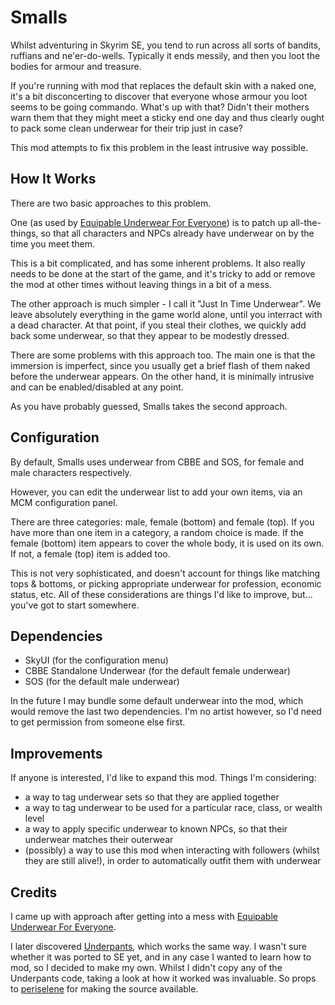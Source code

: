 # Smalls

Whilst adventuring in Skyrim SE, you tend to run across all sorts of bandits, ruffians and ne'er-do-wells. Typically it ends messily, and then you loot the bodies for armour and treasure.

If you're running with mod that replaces the default skin with a naked one, it's a bit disconcerting to discover that everyone whose armour you loot seems to be going commando. What's up with that? Didn't their mothers warn them that they might meet a sticky end one day and thus clearly ought to pack some clean underwear for their trip just in case?

This mod attempts to fix this problem in the least intrusive way possible.

## How It Works

There are two basic approaches to this problem.

One (as used by [Equipable Underwear For Everyone](https://www.nexusmods.com/skyrimspecialedition/mods/17183)) is to patch up all-the-things, so that all characters and NPCs already have underwear on by the time you meet them.

This is a bit complicated, and has some inherent problems. It also really needs to be done at the start of the game, and it's tricky to add or remove the mod at other times without leaving things in a bit of a mess.

The other approach is much simpler - I call it "Just In Time Underwear". We leave absolutely everything in the game world alone, until you interract with a dead character. At that point, if you steal their clothes, we quickly add back some underwear, so that they appear to be modestly dressed.

There are some problems with this approach too. The main one is that the immersion is imperfect, since you usually get a brief flash of them naked before the underwear appears. On the other hand, it is minimally intrusive and can be enabled/disabled at any point.

As you have probably guessed, Smalls takes the second approach.

## Configuration

By default, Smalls uses underwear from CBBE and SOS, for female and male characters respectively.

However, you can edit the underwear list to add your own items, via an MCM configuration panel.

There are three categories: male, female (bottom) and female (top). If you have more than one item in a category, a random choice is made. If the female (bottom) item appears to cover the whole body, it is used on its own. If not, a female (top) item is added too.

This is not very sophisticated, and doesn't account for things like matching tops & bottoms, or picking appropriate underwear for profession, economic status, etc. All of these considerations are things I'd like to improve, but... you've got to start somewhere.

## Dependencies

- SkyUI (for the configuration menu)
- CBBE Standalone Underwear (for the default female underwear)
- SOS (for the default male underwear)

In the future I may bundle some default underwear into the mod, which would remove the last two dependencies. I'm no artist however, so I'd need to get permission from someone else first.

## Improvements

If anyone is interested, I'd like to expand this mod. Things I'm considering:

- a way to tag underwear sets so that they are applied together
- a way to tag underwear to be used for a particular race, class, or wealth level
- a way to apply specific underwear to known NPCs, so that their underwear matches their outerwear
- (possibly) a way to use this mod when interacting with followers (whilst they are still alive!), in order to automatically outfit them with underwear

## Credits

I came up with approach after getting into a mess with [Equipable Underwear For Everyone](https://www.nexusmods.com/skyrimspecialedition/mods/17183). 

I later discovered [Underpants](https://www.loverslab.com/files/file/1878-underpants/), which works the same way. I wasn't sure whether it was ported to SE yet, and in any case I wanted to learn how to mod, so I decided to make my own. Whilst I didn't copy any of the Underpants code, taking a look at how it worked was invaluable. So props to [periselene](https://www.loverslab.com/profile/786664-periselene/) for making the source available.
